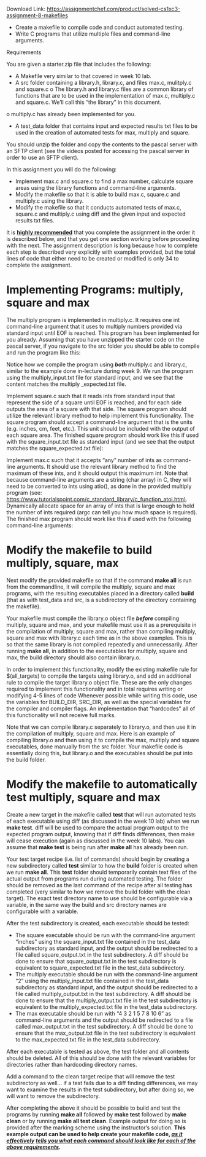 Download Link: https://assignmentchef.com/product/solved-cs1xc3-assignment-8-makefiles
<br>
<ul>

 <li>Create a makefile to compile code and conduct automated testing.</li>

 <li>Write C programs that utilize multiple files and command-line arguments.</li>

</ul>

<strong> </strong>Requirements

You are given a starter.zip file that includes the following:

<ul>

 <li>A Makefile very similar to that covered in week 10 lab.</li>

 <li>A src folder containing a library.h, library.c, and files max.c, mulitply.c and square.c o The library.h and library.c files are a common library of functions that are to be used in the implementation of max.c, multiply.c and square.c. We’ll call this “the library” in this document.</li>

</ul>

o multiply.c has already been implemented for you.

<ul>

 <li>A test_data folder that contains input and expected results txt files to be used in the creation of automated tests for max, multiply and square.</li>

</ul>

You should unzip the folder and copy the contents to the pascal server with an SFTP client (see the videos posted for accessing the pascal server in order to use an SFTP client).

In this assignment you will do the following:

<ul>

 <li>Implement max.c and square.c to find a max number, calculate square areas using the library functions and command-line arguments.</li>

 <li>Modify the makefile so that it is able to build max.c, square.c and multiply.c using the library.</li>

 <li>Modify the makefile so that it conducts automated tests of max.c, square.c and multiply.c using diff and the given input and expected results txt files.</li>

</ul>

It is <strong><u>highly recommended</u></strong> that you complete the assignment in the order it is described below, and that you get one section working before proceeding with the next.  The assignment description is long because how to complete each step is described very explicitly with examples provided, but the total lines of code that either need to be created or modified is only 34 to complete the assignment.




<h1>Implementing Programs: multiply, square and max</h1>

The multiply program is implemented in multiply.c.  It requires one int command-line argument that it uses to multiply numbers provided via standard input until EOF is reached.  This program has been implemented for you already.  Assuming that you have unzipped the starter code on the pascal server, if you navigate to the src folder you should be able to compile and run the program like this:




Notice how we compile the program using <strong><em>both </em></strong>multiply.c and library.c, similar to the example done in-lecture during week 9.  We run the program using the multiply_input.txt file for standard input, and we see that the content matches the multiply _expected.txt file.

Implement square.c such that it reads ints from standard input that represent the side of a square until EOF is reached, and for each side outputs the area of a square with that side.  The square program should utilize the relevant library method to help implement this functionality.  The square program should accept a command-line argument that is the units (e.g. inches, cm, feet, etc.).  This unit should be included with the output of each square area.  The finished square program should work like this if used with the square_input.txt file as standard input (and we see that the output matches the square_expected.txt file):




Implement max.c such that it accepts “any” number of ints as command-line arguments.  It should use the relevant library method to find the maximum of these ints, and it should output this maximum int.  Note that because command-line arguments are a string (char array) in C, they will need to be converted to ints using atio(), as done in the provided multiply program (see: <a href="https://www.tutorialspoint.com/c_standard_library/c_function_atoi.htm">https://www.tutorialspoint.com/c_standard_library/c_function_atoi.htm</a><a href="https://www.tutorialspoint.com/c_standard_library/c_function_atoi.htm">)</a>.  Dynamically allocate space for an array of ints that is large enough to hold the number of ints required (argc can tell you how much space is required).  The finished max program should work like this if used with the following command-line arguments:







<h1>Modify the makefile to build multiply, square, max</h1>

Next modify the provided makefile so that if the command <strong>make all </strong>is run from the commandline, it will compile the multiply, square and max programs, with the resulting executables placed in a directory called <strong>build </strong>(that as with test_data and src, is a subdirectory of the directory containing the makefile).

Your makefile must compile the library.o object file <strong><em>before </em></strong>compiling multiply, square and max, and your makefile must use it as a prerequisite in the compilation of multiply, square and max, rather than compiling multiply, square and max with library.c each time as in the above examples.  This is so that the same library is not compiled repeatedly and unnecessarily.  After running <strong>make all</strong>, in addition to the executables for multiply, square and max, the build directory should also contain library.o.

In order to implement this functionality, modify the existing makefile rule for $(all_targets) to compile the targets using library.o, and add an additional rule to compile the target  library.o object file.  These are the only changes required to implement this functionality and in total requires writing or modifying 4-5 lines of code  Whenever possible while writing this code, use the variables for BUILD_DIR, SRC_DIR, as well as the special variables for the compiler and compiler flags.  An implementation that “hardcodes” all of this functionality will not receive full marks.

Note that we can compile library.c separately to library.o, and then use it in the compilation of multiply, square and max.  Here is an example of compiling library.o and then using it to compile the max, multiply and square executables, done manually from the src folder.  Your makefile code is essentially doing this, but library.o and the executables should be put into the build folder.







<h1>Modify the makefile to automatically test multiply, square and max</h1>

Create a new target in the makefile called <strong>test </strong>that will run automated tests of each executable using diff (as discussed in the week 10 lab) when we run <strong>make test</strong>.  diff will be used to compare the actual program output to the expected program output, knowing that if diff finds differences, then make will cease execution (again as discussed in the week 10 labs).  You can assume that <strong>make test</strong> is being run after <strong>make all</strong> has already been run.

Your test target recipe (i.e. list of commands) should begin by creating a new subdirectory called <strong>test</strong> similar to how the <strong>build</strong> folder is created when we run <strong>make all</strong>.  This <strong>test</strong> folder should temporarily contain text files of the actual output from programs run during automated testing.  The folder should be removed as the last command of the recipe after all testing has completed (very similar to how we remove the build folder with the clean target).  The exact test directory name to use should be configurable via a variable, in the same way the build and src directory names are configurable with a variable.

After the test subdirectory is created, each executable should be tested:

<ul>

 <li>The square executable should be run with the command-line argument “inches” using the square_input.txt file contained in the test_data subdirectory as standard input, and the output should be redirected to a file called square_output.txt in the test subdirectory. A diff should be done to ensure that square_output.txt in the test subdirectory is equivalent to square_expected.txt file in the test_data subdirectory.</li>

 <li>The multiply executable should be run with the command-line argument “2” using the multiply_input.txt file contained in the test_data subdirectory as standard input, and the output should be redirected to a file called multiply_output.txt in the test subdirectory. A diff should be done to ensure that the multiply_output.txt file in the test subdirectory is equivalent to the multiply_expected.txt file in the test_data subdirectory.</li>

 <li>The max executable should be run with “4 3 2 1 5 7 8 10 6” as command-line arguments and the output should be redirected to a file called max_output.txt in the test subdirectory. A diff should be done to ensure that the max_output.txt file in the test subdirectory is equivalent to the max_expected.txt file in the test_data subdirectory.</li>

</ul>

After each executable is tested as above, the test folder and all contents should be deleted.  All of this should be done with the relevant variables for directories rather than hardcoding directory names.

Add a command to the clean target recipe that will remove the test subdirectory as well… if a test fails due to a diff finding differences, we may want to examine the results in the test subdirectory, but after doing so, we will want to remove the subdirectory.

<strong> </strong>

After completing the above it should be possible to build and test the programs by running <strong>make all</strong> followed by <strong>make test</strong> followed by <strong>make clean</strong> or by running <strong>make all test clean</strong>.  Example output for doing so is provided after the marking scheme using the instructor’s solution.  <strong>This example output can be used to help create your makefile code, <em><u>as it effectively</u> <u>tells you what each command should look like for each of the above requirements</u>.</em> </strong>

<strong> </strong>